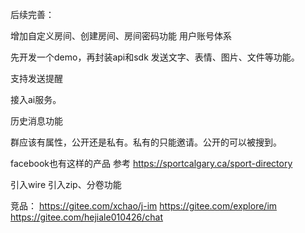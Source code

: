 后续完善：

增加自定义房间、创建房间、房间密码功能
用户账号体系

先开发一个demo，再封装api和sdk
发送文字、表情、图片、文件等功能。

支持发送提醒

接入ai服务。

历史消息功能

群应该有属性，公开还是私有。私有的只能邀请。公开的可以被搜到。

facebook也有这样的产品 参考 https://sportcalgary.ca/sport-directory

引入wire
引入zip、分卷功能


竞品：
https://gitee.com/xchao/j-im
https://gitee.com/explore/im
https://gitee.com/hejiale010426/chat